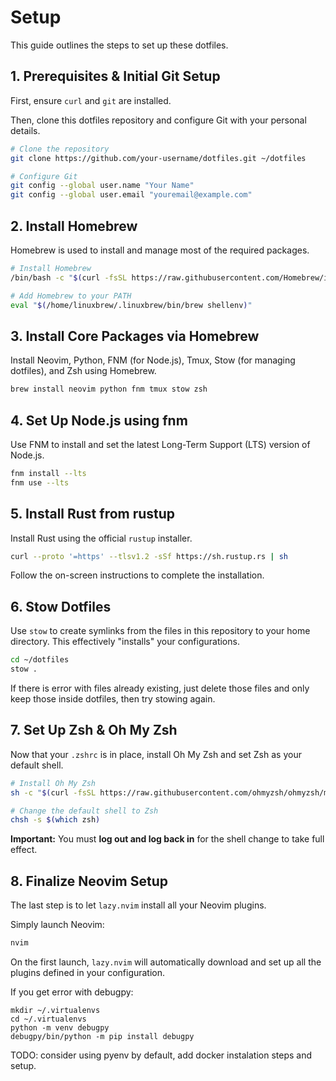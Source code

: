 # Setup

This guide outlines the steps to set up these dotfiles.

## 1. Prerequisites & Initial Git Setup

First, ensure `curl` and `git` are installed.

Then, clone this dotfiles repository and configure Git with your personal details.

```bash
# Clone the repository
git clone https://github.com/your-username/dotfiles.git ~/dotfiles

# Configure Git
git config --global user.name "Your Name"
git config --global user.email "youremail@example.com"
```

## 2. Install Homebrew

Homebrew is used to install and manage most of the required packages.

```bash
# Install Homebrew
/bin/bash -c "$(curl -fsSL https://raw.githubusercontent.com/Homebrew/install/HEAD/install.sh)"

# Add Homebrew to your PATH
eval "$(/home/linuxbrew/.linuxbrew/bin/brew shellenv)"
```

## 3. Install Core Packages via Homebrew

Install Neovim, Python, FNM (for Node.js), Tmux, Stow (for managing dotfiles), and Zsh using Homebrew.

```bash
brew install neovim python fnm tmux stow zsh
```

## 4. Set Up Node.js using fnm

Use FNM to install and set the latest Long-Term Support (LTS) version of Node.js.

```bash
fnm install --lts
fnm use --lts
```

## 5. Install Rust from rustup

Install Rust using the official `rustup` installer.

```bash
curl --proto '=https' --tlsv1.2 -sSf https://sh.rustup.rs | sh
```
Follow the on-screen instructions to complete the installation.

## 6. Stow Dotfiles

Use `stow` to create symlinks from the files in this repository to your home directory. This effectively "installs" your configurations.

```bash
cd ~/dotfiles
stow .
```
If there is error with files already existing, just delete those files and only keep those inside dotfiles, then try stowing again.

## 7. Set Up Zsh & Oh My Zsh

Now that your `.zshrc` is in place, install Oh My Zsh and set Zsh as your default shell.

```bash
# Install Oh My Zsh
sh -c "$(curl -fsSL https://raw.githubusercontent.com/ohmyzsh/ohmyzsh/master/tools/install.sh)"

# Change the default shell to Zsh
chsh -s $(which zsh)
```
**Important:** You must **log out and log back in** for the shell change to take full effect.

## 8. Finalize Neovim Setup

The last step is to let `lazy.nvim` install all your Neovim plugins.

Simply launch Neovim:
```bash
nvim
```
On the first launch, `lazy.nvim` will automatically download and set up all the plugins defined in your configuration.

If you get error with debugpy:
```
mkdir ~/.virtualenvs
cd ~/.virtualenvs
python -m venv debugpy
debugpy/bin/python -m pip install debugpy
```

TODO: consider using pyenv by default, add docker instalation steps and setup.
